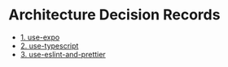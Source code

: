 # Architecture Decision Records

* [1. use-expo](0001-use-expo.md)
* [2. use-typescript](0002-use-typescript.md)
* [3. use-eslint-and-prettier](0003-use-eslint-and-prettier.md)
